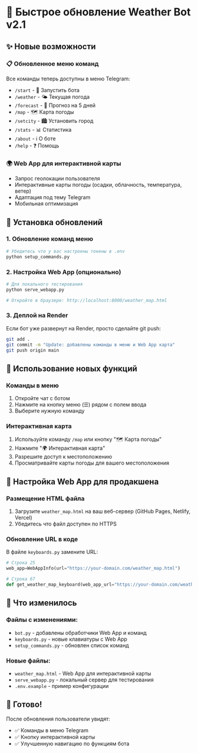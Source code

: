 # 🚀 Быстрое обновление Weather Bot v2.1

## ✨ Новые возможности

### 📋 Обновленное меню команд
Все команды теперь доступны в меню Telegram:
- `/start` - 🚀 Запустить бота
- `/weather` - 🌤️ Текущая погода  
- `/forecast` - 📅 Прогноз на 5 дней
- `/map` - 🗺️ Карта погоды
- `/setcity` - 🏙️ Установить город
- `/stats` - 📊 Статистика
- `/about` - ℹ️ О боте
- `/help` - ❓ Помощь

### 🌍 Web App для интерактивной карты
- Запрос геолокации пользователя
- Интерактивные карты погоды (осадки, облачность, температура, ветер)
- Адаптация под тему Telegram
- Мобильная оптимизация

## 🔧 Установка обновлений

### 1. Обновление команд меню
```bash
# Убедитесь что у вас настроены токены в .env
python setup_commands.py
```

### 2. Настройка Web App (опционально)
```bash
# Для локального тестирования
python serve_webapp.py

# Откройте в браузере: http://localhost:8000/weather_map.html
```

### 3. Деплой на Render
Если бот уже развернут на Render, просто сделайте git push:
```bash
git add .
git commit -m "Update: добавлены команды в меню и Web App карта"
git push origin main
```

## 📱 Использование новых функций

### Команды в меню
1. Откройте чат с ботом
2. Нажмите на кнопку меню (☰) рядом с полем ввода
3. Выберите нужную команду

### Интерактивная карта
1. Используйте команду `/map` или кнопку "🗺️ Карта погоды"
2. Нажмите "🌍 Интерактивная карта"
3. Разрешите доступ к местоположению
4. Просматривайте карты погоды для вашего местоположения

## 🔧 Настройка Web App для продакшена

### Размещение HTML файла
1. Загрузите `weather_map.html` на ваш веб-сервер (GitHub Pages, Netlify, Vercel)
2. Убедитесь что файл доступен по HTTPS

### Обновление URL в коде
В файле `keyboards.py` замените URL:
```python
# Строка 25
web_app=WebAppInfo(url="https://your-domain.com/weather_map.html")

# Строка 67  
def get_weather_map_keyboard(web_app_url="https://your-domain.com/weather_map.html"):
```

## 🎯 Что изменилось

### Файлы с изменениями:
- `bot.py` - добавлены обработчики Web App и команд
- `keyboards.py` - новые клавиатуры с Web App
- `setup_commands.py` - обновлен список команд

### Новые файлы:
- `weather_map.html` - Web App для интерактивной карты
- `serve_webapp.py` - локальный сервер для тестирования
- `.env.example` - пример конфигурации

## 🚀 Готово!

После обновления пользователи увидят:
- ✅ Команды в меню Telegram
- ✅ Кнопку интерактивной карты
- ✅ Улучшенную навигацию по функциям бота